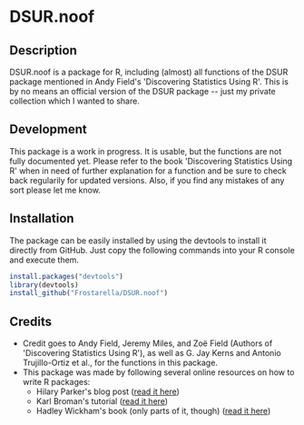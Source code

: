 # DSUR.noof

## Description
DSUR.noof is a package for R, including (almost) all functions of the DSUR package mentioned in Andy Field's 'Discovering Statistics Using R'. This is by no means an official version of the DSUR package -- just my private collection which I wanted to share.

## Development
This package is a work in progress. It is usable, but the functions are not fully documented yet. Please refer to the book 'Discovering Statistics Using R' when in need of further explanation for a function and be sure to check back regularily for updated versions.
Also, if you find any mistakes of any sort please let me know.

## Installation
The package can be easily installed by using the devtools to install it directly from GitHub. 
Just copy the following commands into your R console and execute them.
```R
install.packages("devtools")
library(devtools)
install_github("Frostarella/DSUR.noof")
```

## Credits
* Credit goes to Andy Field, Jeremy Miles, and Zoë Field (Authors of 'Discovering Statistics Using R'), as well as G. Jay Kerns and Antonio Trujillo-Ortiz et al., for the functions in this package.
* This package was made by following several online resources on how to write R packages:
    * Hilary Parker's blog post ([read it here](https://hilaryparker.com/2014/04/29/writing-an-r-package-from-scratch/))
    * Karl Broman's tutorial ([read it here](http://kbroman.org/pkg_primer/))
    * Hadley Wickham's book (only parts of it, though) ([read it here](http://r-pkgs.had.co.nz))
